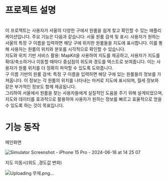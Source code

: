 <h1>프로젝트 설명</h1> <br>
이 프로젝트는 사용자가 서울의 다양한 구에서 원룸을 쉽게 찾고 확인할 수 있는 애플리케이션입니다. 주요 기능은 다음과 같습니다:
서울 원룸 검색 및 표시: 사용자가 원하는 서울의 특정 구 이름을 입력하면 해당 구에 위치한 원룸들을 지도에 표시합니다. 이를 통해 사용자는 원룸의 위치와 분포를 시각적으로 확인할 수 있습니다. <br>
지도와 위치 기반 서비스 활용: MapKit을 사용하여 지도를 제공하고, 사용자가 지도를 확대/축소하거나 이동할 때마다 중심점의 위도와 경도를 텍스트로 보여줍니다. 이는 사용자가 원룸 위치를 더 정확히 파악할 수 있도록 도와줍니다. <br>
구 이름 기반의 원룸 검색: 특정 구 이름을 입력하면 해당 구에 있는 원룸들의 정보를 가져옵니다. 이 정보는 각 원룸의 위치를 나타내는 마커로 지도에 표시되며, 월세 정보와 같은 부가적인 정보도 함께 제공됩니다. <br>
그리하여 서울에서 원룸을 찾는 사용자들에게 실질적인 도움을 주기 위해 설계되었으며, 지도와 데이터를 효과적으로 활용하여 사용자가 원하는 정보를 빠르고 효율적으로 얻을 수 있도록 하는 것이 목표입니다.<br>

<h1>기능 동작</h1>
메인화면 <br>

![Simulator Screenshot - iPhone 15 Pro - 2024-06-18 at 14 25 07](https://github.com/kimjunghwannn/LastProject/assets/157611169/0e73c498-9e88-45c6-8b62-306ee8827d6a)
<br>

지도 이동시(위도 ,경도값 변화)

![Uploading 무제.png…]()

